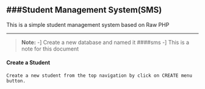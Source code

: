 ###**Student Management System(SMS)**
---


This is a simple student management system based on Raw PHP

----------
>**Note:**
>-] Create a new database and named it ####sms
>-] This is a note for this document

#### <i class="icon-file"></i> Create a Student
	Create a new student from the top navigation by click on CREATE menu button.